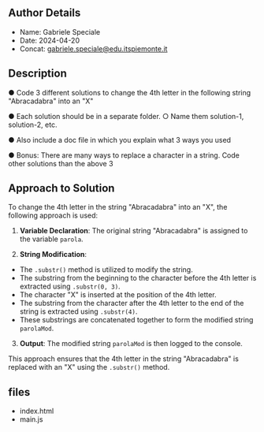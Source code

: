 ## Author Details

* Name: Gabriele Speciale
* Date: 2024-04-20
* Concat: gabriele.speciale@edu.itspiemonte.it





## Description

● Code 3 different solutions to change the 4th letter in the following string
  "Abracadabra" into an "X"

● Each solution should be in a separate folder.
  ○ Name them solution-1, solution-2, etc.

● Also include a doc file in which you explain what 3 ways you used
   
● Bonus: There are many ways to replace a character in a string. Code other
  solutions than the above 3






## Approach to Solution

To change the 4th letter in the string "Abracadabra" into an "X", the following approach is used:

1. **Variable Declaration**: The original string "Abracadabra" is assigned to the variable `parola`.

2. **String Modification**:
- The `.substr()` method is utilized to modify the string.
- The substring from the beginning to the character before the 4th letter is extracted using `.substr(0, 3)`.
- The character "X" is inserted at the position of the 4th letter.
- The substring from the character after the 4th letter to the end of the string is extracted using `.substr(4)`.
- These substrings are concatenated together to form the modified string `parolaMod`.

3. **Output**: The modified string `parolaMod` is then logged to the console.

This approach ensures that the 4th letter in the string "Abracadabra" is replaced with an "X" using the `.substr()` method.







## files

* index.html
* main.js
